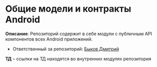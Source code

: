 #  Общие модели и контракты Android

**Описание**: Репозиторий содержит в себе модули с публичным API компонентов всех Android приложений.

- Ответственный за репозиторий: [Быков Дмитрий](https://dev.sbis.ru/person/1aee1e1d-892b-480e-8131-b6386b5b7bc0 "Быков Дмитрий")

**ТД** – ссылки на ТД находятся во внутренних модулях репозитория


